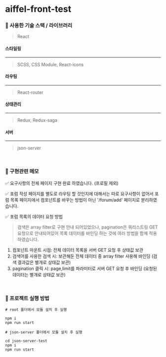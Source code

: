 # aiffel-front-test

### 📎 사용한 기술 스택 / 라이브러리

> React
> <br />

#### 스타일링

---

> SCSS, CSS Module, React-icons

#### 라우팅

---

> React-router

#### 상태관리

---

> Redux, Redux-saga

#### 서버

---

> json-server

<br />

### 📎 구현관련 메모

✅ 요구사항의 전체 페이지 구현 완료 하였습니다. (프로필 제외)

✅ 포럼 작성 페이지를 별도로 라우팅 할 것인지에 대해서는 따로 요구사항이 없어서 포럼 목록 페이지에서 컴포넌트를 바꾸는 방법이 아닌 '/forum/add' 페이지로 분리하였습니다.

✅ 포럼 목록의 데이터 요청 방법

> 검색은 array filter로 구현 안내 되어있었으나,
> pagination은 쿼리스트링 GET 요청으로 안내되어있어 목록 데이터를 바인딩 하는 것에 여러 방법을 함께 적용하였습니다.

1. 컴포넌트 마운트 시점: 전체 데이터 목록을 서버 GET 요청 후 상태값 보관
2. 검색어를 사용한 검색 시: 보관해둔 전체 데이터 중 array filter 사용해 바인딩 (검색 결과값은 별개로 상태값 보관)
3. pagination 클릭 시: page,limit를 파라미터로 서버 GET 요청 후 바인딩 (요청된 데이터는 별개로 상태값 보관)

<br />

### 📎 프로젝트 실행 방법

```
# root 폴더에서 모듈 설치 후 실행

npm i
npm run start
```

```
# json-server 폴더에서 모듈 설치 후 실행

cd json-server-test
npm i
npm run start
```
